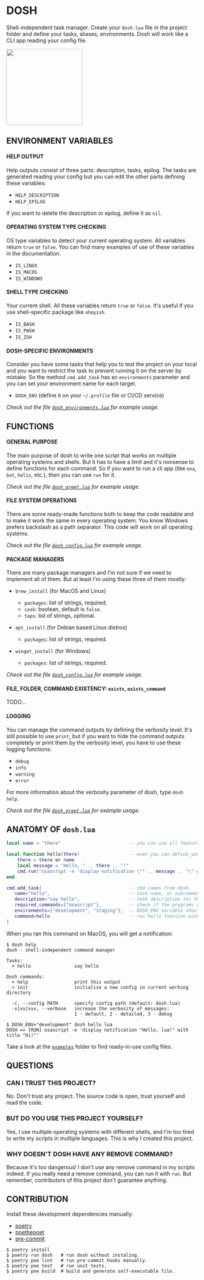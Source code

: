 # DOSH

Shell-independent task manager. Create your `dosh.lua` file in the
project folder and define your tasks, aliases, environments. Dosh will
work like a CLI app reading your config file.

<img src="./files/dosh-logo.png" width=200 />


## ENVIRONMENT VARIABLES

#### HELP OUTPUT

Help outputs consist of three parts: description, tasks, epilog. The
tasks are generated reading your config but you can edit the other
parts defining these variables:

- `HELP_DESCRIPTION`
- `HELP_EPILOG`

If you want to delete the description or epilog, define it as `nil`.


#### OPERATING SYSTEM TYPE CHECKING

OS type variables to detect your current operating system. All
variables return `true` or `false`. You can find many examples of use
of these variables in the documentation.

- `IS_LINUX`
- `IS_MACOS`
- `IS_WINDOWS`


#### SHELL TYPE CHECKING

Your current shell. All these variables return `true` or `false`. It's
useful if you use shell-specific package like `ohmyzsh`.

- `IS_BASH`
- `IS_PWSH`
- `IS_ZSH`


#### DOSH-SPECIFIC ENVIRONMENTS

Consider you have some tasks that help you to test the project on your
local and you want to restrict the task to prevent running it on the
server by mistake. So the method `cmd.add_task` has an `environments`
parameter and you can set your environment name for each target.

- `DOSH_ENV` (define it on your `~/.profile` file or CI/CD service)

_Check out the file [`dosh_environments.lua`](./examples/dosh_environments.lua) for example usage._


## FUNCTIONS

#### GENERAL PURPOSE

The main purpose of dosh to write one script that works on multiple
operating systems and shells. But it has to have a limit and it's
nonsense to define functions for each command. So if you want to run a
cli app (like `exa`, `bat`, `helix`, etc.), then you can use `run` for
it.

_Check out the file [`dosh_greet.lua`](./examples/dosh_greet.lua) for example usage._


#### FILE SYSTEM OPERATIONS

There are some ready-made functions both to keep the code readable and
to make it work the same in every operating system. You know Windows
prefers backslash as a path separator. This code will work on all
operating systems.

_Check out the file [`dosh_config.lua`](./examples/dosh_config.lua) for example usage._


#### PACKAGE MANAGERS

There are many package managers and I'm not sure if we need to
implement all of them. But at least I'm using these three of them
mostly:

- `brew_install` (for MacOS and Linux)
  - `packages`: list of strings, required.
  - `cask`: boolean, default is `false`.
  - `taps`: list of strings, optional.

- `apt_install` (for Debian based Linux distros)
  - `packages`: list of strings, required.

- `winget_install` (for Windows)
  - `packages`: list of strings, required.

_Check out the file [`dosh_config.lua`](./examples/dosh_config.lua) for example usage._


#### FILE, FOLDER, COMMAND EXISTENCY: `exists`, `exists_command`

TODO...


#### LOGGING

You can manage the command outputs by defining the verbosity
level. It's still possible to use `print`, but if you want to hide the
command outputs completely or print them by the verbosity level, you
have to use these logging functions:

- `debug`
- `info`
- `warning`
- `error`

For more information about the verbosity parameter of dosh, type `dosh help`.

_Check out the file [`dosh_greet.lua`](./examples/dosh_greet.lua) for example usage._


## ANATOMY OF `dosh.lua`

```lua
local name = "there"                         -- you can use all features of Lua programming language.

local function hello(there)                  -- even you can define your custom functions.
    there = there or name
    local message = "Hello, " .. there .. "!"
    cmd.run("osascript -e 'display notification \"" .. message .. "\" with title \"Hi!\"'")
end

cmd.add_task{                                -- cmd comes from dosh.
   name="hello",                             -- task name, or subcommand for your cli.
   description="say hello",                  -- task description for the help output.
   required_commands={"osascript"},          -- check if the programs exist before running the task.
   environments={"development", "staging"},  -- DOSH_ENV variable should be either development or staging to run this task.
   command=hello                             -- run hello function with its parameters when the task ran.
}
```

When you ran this command on MacOS, you will get a notification:

```shell
$ dosh help
dosh - shell-independent command manager

Tasks:
  > hello                say hello

Dosh commands:
  > help                 print this output
  > init                 initialize a new config in current working directory

  -c, --config PATH      specify config path (default: dosh.lua)
  -v|vv|vvv, --verbose   increase the verbosity of messages:
                         1 - default, 2 - detailed, 3 - debug

$ DOSH_ENV="development" dosh hello lua
DOSH => [RUN] osascript -e 'display notification "Hello, lua!" with title "Hi!"'
```

Take a look at the [`examples`](./examples) folder to find ready-in-use config files.


## QUESTIONS

### CAN I TRUST THIS PROJECT?

No. Don't trust any project. The source code is open, trust yourself
and read the code.


### BUT DO YOU USE THIS PROJECT YOURSELF?

Yes, I use multiple operating systems with different shells, and I'm
too tired to write my scripts in multiple languages. This is why I
created this project.


### WHY DOESN'T DOSH HAVE ANY REMOVE COMMAND?

Because it's too dangerous! I don't use any remove command in my
scripts indeed. If you really need a remove command, you can run it
with `run`. But remember, contributors of this project don't
guarantee anything.


## CONTRIBUTION

Install these development dependencies manually:

- [poetry](https://python-poetry.org/)
- [poethepoet](https://github.com/nat-n/poethepoet)
- [pre-commit](https://pre-commit.com/)

```shell
$ poetry install
$ poetry run dosh   # run dosh without instaling.
$ poetry poe lint   # run pre-commit hooks manually.
$ poetry poe test   # run unit tests.
$ poetry poe build  # build and generate self-executable file.
```
